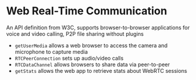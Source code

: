 # Web Real-Time Communication
An API definition from W3C, supports browser-to-browser applications for voice and video calling, P2P file sharing without plugins
- `getUserMedia` allows a web browser to access the camera and microphone to capture media
- `RTCPeerConnection` sets up audio/video calls
- `RTCDataChannel` allows browsers to share data via peer-to-peer
- `getStats` allows the web app to retrieve stats about WebRTC sessions
